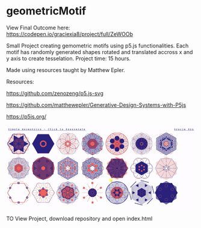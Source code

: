 # geometricMotif

View Final Outcome here: https://codepen.io/graciexia8/project/full/ZeWOOb

Small Project creating gemometric motifs using p5.js functionalities. Each motif has randomly generated shapes rotated and translated accross x and y axis to create tesselation. Project time: 15 hours. 

Made using resources taught by Matthew Epler.

Resources:

https://github.com/zenozeng/p5.js-svg

https://github.com/matthewepler/Generative-Design-Systems-with-P5js

https://p5js.org/

![](demo2.gif)

TO View Project, download repository and open index.html
